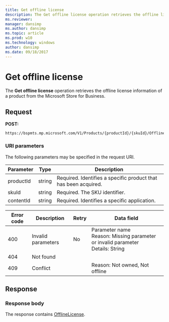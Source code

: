 ```yaml
---
title: Get offline license
description: The Get offline license operation retrieves the offline license information of a product from the Microsoft Store for Business.
ms.reviewer: 
manager: dansimp
ms.author: dansimp
ms.topic: article
ms.prod: w10
ms.technology: windows
author: dansimp
ms.date: 09/18/2017
---
```


# Get offline license

The **Get offline license** operation retrieves the offline license information of a product from the Microsoft Store for Business.

## Request

**POST:**

```http
https://bspmts.mp.microsoft.com/V1/Products/{productId}/{skuId}/OfflineLicense/{contentId}
```

### URI parameters

The following parameters may be specified in the request URI.

|Parameter|Type|Description|
|--- |--- |--- |
|productId|string|Required. Identifies a specific product that has been acquired.|
|skuId|string|Required. The SKU identifier.|
|contentId|string|Required. Identifies a specific application.|
   
|Error code|Description|Retry|Data field|
|--- |--- |--- |--- |
|400|Invalid parameters|No|Parameter name<br>Reason: Missing parameter or invalid parameter<br>Details: String|
|404|Not found|||
|409|Conflict||Reason: Not owned, Not offline|

## Response

### Response body

The response contains [OfflineLicense](data-structures-windows-store-for-business.md#offlinelicense).

 







